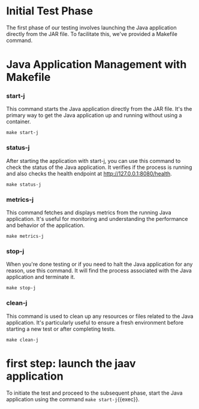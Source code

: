 # Initial Test Phase

The first phase of our testing involves launching the Java application directly from the JAR file. To facilitate this, we've provided a Makefile command. 

# Java Application Management with Makefile

### start-j

This command starts the Java application directly from the JAR file. It's the primary way to get the Java application up and running without using a container.

`make start-j`
### status-j

After starting the application with start-j, you can use this command to check the status of the Java application. It verifies if the process is running and also checks the health endpoint at http://127.0.0.1:8080/health.

`make status-j`
### metrics-j

This command fetches and displays metrics from the running Java application. It's useful for monitoring and understanding the performance and behavior of the application.

`make metrics-j`
### stop-j

When you're done testing or if you need to halt the Java application for any reason, use this command. It will find the process associated with the Java application and terminate it.

`make stop-j`
### clean-j

This command is used to clean up any resources or files related to the Java application. It's particularly useful to ensure a fresh environment before starting a new test or after completing tests.

`make clean-j`

# first step: launch  the jaav application 

To initiate the test and proceed to the subsequent phase, start the Java application using the command `make start-j`{{exec}}.



